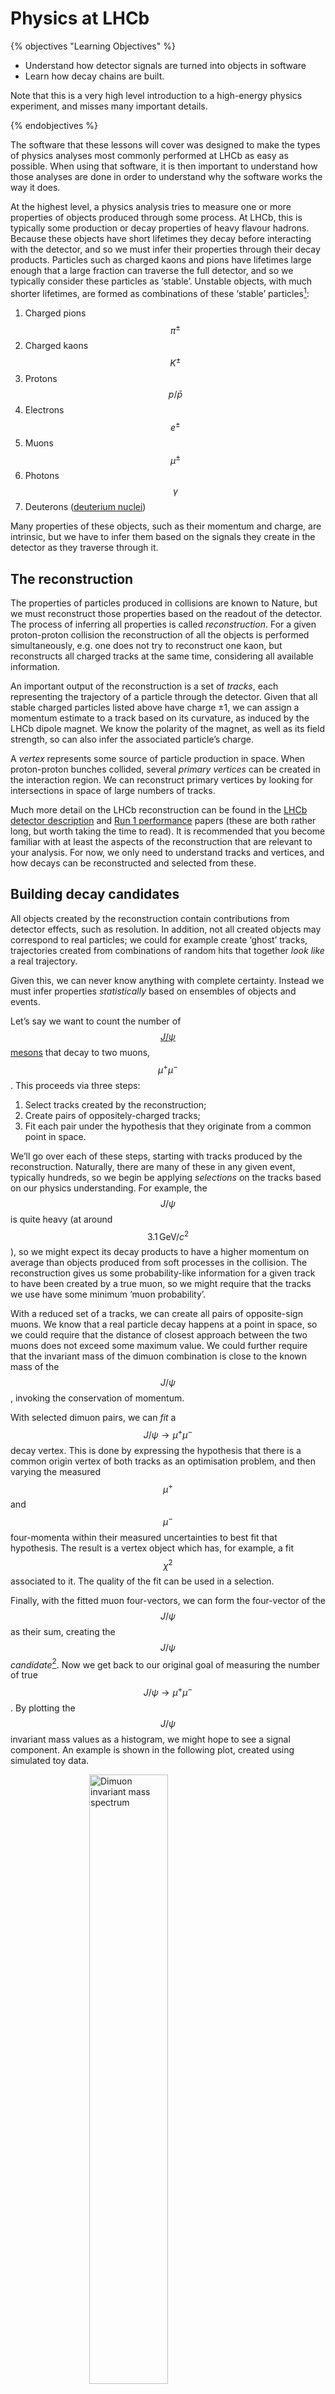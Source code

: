 # Physics at LHCb

{% objectives "Learning Objectives" %}

* Understand how detector signals are turned into objects in software
* Learn how decay chains are built.

Note that this is a very high level introduction to a high-energy physics
experiment, and misses many important details.

{% endobjectives %} 

The software that these lessons will cover was designed to make the types of
physics analyses most commonly performed at LHCb as easy as possible. When
using that software, it is then important to understand how those analyses are
done in order to understand why the software works the way it does.

At the highest level, a physics analysis tries to measure one or more
properties of objects produced through some process. At LHCb, this is typically
some production or decay properties of heavy flavour hadrons. Because these
objects have short lifetimes they decay before interacting with the detector,
and so we must infer their properties through their decay products. Particles
such as charged kaons and pions have lifetimes large enough that a large
fraction can traverse the full detector, and so we typically consider these
particles as ‘stable’. Unstable objects, with much shorter lifetimes, are
formed as combinations of these ‘stable’ particles[^2]:

1. Charged pions $$\pi^{\pm}$$
2. Charged kaons $$K^{\pm}$$
3. Protons $$p/\bar{p}$$
4. Electrons $$e^{\pm}$$
5. Muons $$\mu^{\pm}$$
6. Photons $$\gamma$$
7. Deuterons ([deuterium nuclei][deuterium])

Many properties of these objects, such as their momentum and charge, are
intrinsic, but we have to infer them based on the signals they create
in the detector as they traverse through it.

## The reconstruction

The properties of particles produced in collisions are known to Nature, but we
must reconstruct those properties based on the readout of the detector.
The process of inferring all properties is called _reconstruction_. For a given
proton-proton collision the reconstruction of all the objects is performed
simultaneously, e.g. one does not try to reconstruct one kaon, but reconstructs
all charged tracks at the same time, considering all available information.

An important output of the reconstruction is a set of _tracks_, each
representing the trajectory of a particle through the detector. Given that all
stable charged particles listed above have charge ±1, we can assign a momentum
estimate to a track based on its curvature, as induced by the LHCb dipole
magnet. We know the polarity of the magnet, as well as its field strength, so
can also infer the associated particle’s charge.

A _vertex_ represents some source of particle production in space. When
proton-proton bunches collided, several _primary vertices_ can be created in
the interaction region. We can reconstruct primary vertices by looking for
intersections in space of large numbers of tracks.

Much more detail on the LHCb reconstruction can be found in the [LHCb detector description][detdesc] and [Run 1 performance][run1perf] papers (these are both rather long, but worth taking the time to read). It is
recommended that you become familiar with at least the aspects of the
reconstruction that are relevant to your analysis. For now, we only need to
understand tracks and vertices, and how decays can be reconstructed and
selected from these.

## Building decay candidates

All objects created by the reconstruction contain contributions from detector
effects, such as resolution. In addition, not all created objects may
correspond to real particles; we could for example create ‘ghost’ tracks,
trajectories created from combinations of random hits that together _look like_
a real trajectory.

Given this, we can never know anything with complete certainty. Instead we
must infer properties _statistically_ based on ensembles of objects and events.

Let’s say we want to count the number of [$$J/\psi$$ mesons][pdgjpsi] that
decay to two muons, $$\mu^{+}\mu^{-}$$. This proceeds via three steps:

1. Select tracks created by the reconstruction;
2. Create pairs of oppositely-charged tracks;
3. Fit each pair under the hypothesis that they originate from a common point
   in space.

We’ll go over each of these steps, starting with tracks produced by the
reconstruction. Naturally, there are many of these in any given event,
typically hundreds, so we begin be applying _selections_ on the tracks based on
our physics understanding. For example, the $$J/\psi$$ is quite heavy (at
around $$3.1\,\mathrm{GeV}/c^{2}$$), so we might expect its decay products to have a
higher momentum on average than objects produced from soft processes in the
collision. The reconstruction gives us some probability-like
information for a given track to have been created by a true muon, so we might
require that the tracks we use have some minimum ‘muon probability’.

With a reduced set of a tracks, we can create all pairs of opposite-sign muons.
We know that a real particle decay happens at a point in space, so we could
require that the distance of closest approach between the two muons does not
exceed some maximum value. We could further require that the invariant mass of
the dimuon combination is close to the known mass of the $$J/\psi$$, invoking
the conservation of momentum.

With selected dimuon pairs, we can _fit_ a $$J/\psi \to \mu^{+}\mu^{-}$$ decay
vertex. This is done by expressing the hypothesis that there is a common origin
vertex of both tracks as an optimisation problem, and then varying the measured
$$\mu^{+}$$ and $$\mu^{-}$$ four-momenta within their measured uncertainties to
best fit that hypothesis. The result is a vertex object which has, for example,
a fit $$\chi^{2}$$ associated to it. The quality of the fit can be used in a
selection.

Finally, with the fitted muon four-vectors, we can form the four-vector of the
$$J/\psi$$ as their sum, creating the $$J/\psi$$ _candidate_[^1]. Now we get
back to our original goal of measuring the number of true $$J/\psi \to
\mu^{+}\mu^{-}$$. By plotting the $$J/\psi$$ invariant mass values as a
histogram, we might hope to see a signal component. An example is shown in the
following plot, created using simulated toy data.

<a href="img/dimuon_mass.png"><img alt="Dimuon invariant mass spectrum" src="img/dimuon_mass.png" style="width: 50%; margin: 0 25%;"/></a>

We could choose to model the components using probability density functions,
and fit the total model to this histogram. The relative normalisations of the
components can be used to deduce the fraction of the sample which contains true
decays, within some uncertainty.

## Building more complex decays

With a set of $$J/\psi$$ candidates, we could build more complex decay chains
such as $$B_{s}^{0} \to J/\psi\phi(1020)$$.
The $$J/\psi$$ and the [$$\phi$$ meson][pdgphi] can decay in various ways,
but we might choose to reconstruct them in the $$\mu^{+}\mu^{-}$$ and
$$K^{+}K^{-}$$ final states, respectively.
The $$\phi \to K^{+}K^{-}$$ candidates can then be reconstructed in a similar
manner to that described previously for the $$J/\psi$$ decay.
With a set of $$J/\psi$$ and $$\phi$$ candidates, we can then build
[$$B_{s}^{0}$$ meson][pdgbs] candidates by combining the two decay products in
another vertex fit. If our selection is clean enough, we may then see a
$$B_s^{0}$$ signal peak, shown below (again, using toy data).

<a href="img/jpsiphi_mass.png"><img alt="Four-body invariant mass spectrum" src="img/jpsiphi_mass.png" style="width: 50%; margin: 0 25%;"/></a>

As we’ll see in the following lesson, lots of selections like these are run
centrally and produce output datasets that contain a mixture of decay chain
candidates. This course will show you how to extract the candidates and their
properties that are relevant for your analysis.

[pdgjpsi]: http://pdglive.lbl.gov/Particle.action?init=0&node=M070&home=MXXX025
[pdgphi]: http://pdglive.lbl.gov/Particle.action?init=0&node=M004&home=MXXX005
[pdgbs]: http://pdglive.lbl.gov/Particle.action?init=0&node=S086&home=MXXX046
[deuterium]: https://en.wikipedia.org/wiki/Deuterium
[detdesc]: http://iopscience.iop.org/article/10.1088/1748-0221/3/08/S08005
[run1perf]: https://arxiv.org/abs/1412.6352

[^1]: ‘Candidate’ because, again, we never know anything with complete certainty; this could be combination of muons that just happen to pass our selection criteria.

[^2]: Other ‘stable’ particles under this definition include neutrons $$n$$ and the long-lived neutral kaon weak eigenstate $$K_{\mathrm{L}}^{0}$$, but these are not part of standard reconstruction output.
